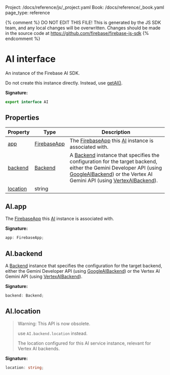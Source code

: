 Project: /docs/reference/js/_project.yaml
Book: /docs/reference/_book.yaml
page_type: reference

{% comment %}
DO NOT EDIT THIS FILE!
This is generated by the JS SDK team, and any local changes will be
overwritten. Changes should be made in the source code at
https://github.com/firebase/firebase-js-sdk
{% endcomment %}

# AI interface
An instance of the Firebase AI SDK.

Do not create this instance directly. Instead, use [getAI()](./ai.md#getai_a94a413)<!-- -->.

<b>Signature:</b>

```typescript
export interface AI 
```

## Properties

|  Property | Type | Description |
|  --- | --- | --- |
|  [app](./ai.ai.md#aiapp) | [FirebaseApp](./app.firebaseapp.md#firebaseapp_interface) | The [FirebaseApp](./app.firebaseapp.md#firebaseapp_interface) this [AI](./ai.ai.md#ai_interface) instance is associated with. |
|  [backend](./ai.ai.md#aibackend) | [Backend](./ai.backend.md#backend_class) | A [Backend](./ai.backend.md#backend_class) instance that specifies the configuration for the target backend, either the Gemini Developer API (using [GoogleAIBackend](./ai.googleaibackend.md#googleaibackend_class)<!-- -->) or the Vertex AI Gemini API (using [VertexAIBackend](./ai.vertexaibackend.md#vertexaibackend_class)<!-- -->). |
|  [location](./ai.ai.md#ailocation) | string |  |

## AI.app

The [FirebaseApp](./app.firebaseapp.md#firebaseapp_interface) this [AI](./ai.ai.md#ai_interface) instance is associated with.

<b>Signature:</b>

```typescript
app: FirebaseApp;
```

## AI.backend

A [Backend](./ai.backend.md#backend_class) instance that specifies the configuration for the target backend, either the Gemini Developer API (using [GoogleAIBackend](./ai.googleaibackend.md#googleaibackend_class)<!-- -->) or the Vertex AI Gemini API (using [VertexAIBackend](./ai.vertexaibackend.md#vertexaibackend_class)<!-- -->).

<b>Signature:</b>

```typescript
backend: Backend;
```

## AI.location

> Warning: This API is now obsolete.
> 
> use `AI.backend.location` instead.
> 
> The location configured for this AI service instance, relevant for Vertex AI backends.
> 

<b>Signature:</b>

```typescript
location: string;
```
